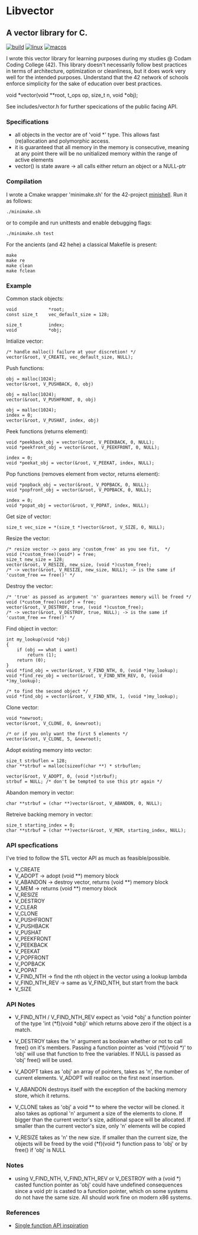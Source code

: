 # Libvector
## A vector library for C.
[![build](https://github.com/s-t-a-n/libvector/workflows/Unittests/badge.svg)](https://github.com/s-t-a-n/libvector/actions?workflow=Unittests)
[![linux](https://github.com/s-t-a-n/libvector/workflows/Linux/badge.svg)](https://github.com/s-t-a-n/libvector/actions?workflow=Linux)
[![macos](https://github.com/s-t-a-n/libvector/workflows/MacOS/badge.svg)](https://github.com/s-t-a-n/libvector/actions?workflow=MacOS)

I wrote this vector library for learning purposes during my studies @ Codam Coding College (42). This library doesn't necessarily follow best practices in terms of architecture, optimization or cleanliness, but it does work very well for the intended purposes. Understand that the 42 network of schools enforce simplicity for the sake of education over best practices. 

void	*vector(void **root, t_ops op, size_t n, void *obj);

See includes/vector.h for further specications of the public facing API.

### Specifications

- all objects in the vector are of 'void *' type. This allows fast (re)allocation and polymorphic access.
- it is guaranteed that all memory in the memory is consecutive, meaning at any point there will be no unitialized memory within the range of active elements
- vector() is state aware -> all calls either return an object or a NULL-ptr

### Compilation

I wrote a Cmake wrapper 'minimake.sh' for the 42-project [minishell](http://github.com/harou24/minishell/). Run it as follows:

    ./minimake.sh

or to compile and run unittests and enable debugging flags:

    ./minimake.sh test

For the ancients (and 42 hehe) a classical Makefile is present:

    make
    make re
    make clean
    make fclean

### Example

Common stack objects:

    void			*root;
    const size_t	vec_default_size = 128;
    
    size_t			index;
    void			*obj;
    
Intialize vector:

    /* handle malloc() failure at your discretion! */
    vector(&root, V_CREATE, vec_default_size, NULL);
    
Push functions:

    obj = malloc(1024);
    vector(&root, V_PUSHBACK, 0, obj)
    
    obj = malloc(1024);
    vector(&root, V_PUSHFRONT, 0, obj)
    
    obj = malloc(1024);
    index = 0;
    vector(&root, V_PUSHAT, index, obj)
    
Peek functions (returns element):

    void *peekback_obj = vector(&root, V_PEEKBACK, 0, NULL);
    void *peekfront_obj = vector(&root, V_PEEKFRONT, 0, NULL);
    
    index = 0;
    void *peekat_obj = vector(&root, V_PEEKAT, index, NULL);
    
Pop functions (removes element from vector, returns element):

    void *popback_obj = vector(&root, V_POPBACK, 0, NULL);
    void *popfront_obj = vector(&root, V_POPBACK, 0, NULL);
    
    index = 0;
    void *popat_obj = vector(&root, V_POPAT, index, NULL);
 
Get size of vector:
   
    size_t vec_size = *(size_t *)vector(&root, V_SIZE, 0, NULL);

Resize the vector:

	/* resize vector -> pass any 'custom_free' as you see fit,  */
	void (*custom_free)(void*) = free;
	size_t new_size = 128;
	vector(&root, V_RESIZE, new_size, (void *)custom_free);
    /* -> vector(&root, V_RESIZE, new_size, NULL); -> is the same if 'custom_free == free()' */

Destroy the vector:
    
    /* 'true' as passed as argument 'n' guarantees memory will be freed */
	void (*custom_free)(void*) = free;
    vector(&root, V_DESTROY, true, (void *)custom_free);
    /* -> vector(&root, V_DESTROY, true, NULL); -> is the same if 'custom_free == free()' */

Find object in vector:

    int my_lookup(void *obj)
    {
    	if (obj == what i want)
    		return (1);
    	return (0);
    }
	void *find_obj = vector(&root, V_FIND_NTH, 0, (void *)my_lookup);
	void *find_rev_obj = vector(&root, V_FIND_NTH_REV, 0, (void *)my_lookup);

	/* to find the second object */
	void *find_obj = vector(&root, V_FIND_NTH, 1, (void *)my_lookup);

Clone vector:

	void *newroot;
    vector(&root, V_CLONE, 0, &newroot);

    /* or if you only want the first 5 elements */
    vector(&root, V_CLONE, 5, &newroot);

Adopt existing memory into vector:

    size_t strbuflen = 128;
    char **strbuf = malloc(sizeof(char **) * strbuflen;
    
    vector(&root, V_ADOPT, 0, (void *)strbuf);
    strbuf = NULL; /* don't be tempted to use this ptr again */

Abandon memory in vector:

    char **strbuf = (char **)vector(&root, V_ABANDON, 0, NULL);

Retreive backing memory in vector:

	size_t starting_index = 0;
    char **strbuf = (char **)vector(&root, V_MEM, starting_index, NULL);

### API specfications

I've tried to follow the STL vector API as much as feasible/possible.

- V_CREATE
- V_ADOPT -> adopt (void **) memory block
- V_ABANDON -> destroy vector, returns (void **) memory block
- V_MEM -> returns (void **) memory block
- V_RESIZE
- V_DESTROY
- V_CLEAR
- V_CLONE
- V_PUSHFRONT
- V_PUSHBACK
- V_PUSHAT
- V_PEEKFRONT
- V_PEEKBACK
- V_PEEKAT
- V_POPFRONT
- V_POPBACK
- V_POPAT
- V_FIND_NTH -> find the nth object in the vector using a lookup lambda
- V_FIND_NTH_REV -> same as V_FIND_NTH, but start from the back
- V_SIZE

### API Notes

- V_FIND_NTH / V_FIND_NTH_REV expect as 'void *obj' a function pointer of
  the type 'int (*f)(void *obj)' which returns above zero if the object
  is a match.

- V_DESTROY takes the 'n' argument as boolean whether or not to call free()
  on it's members. Passing a function pointer as 'void (*f)(void *)' to 'obj'
  will use that function to free the variables. If NULL is passed as 'obj'
  free() will be used.

- V_ADOPT takes as 'obj' an array of pointers, takes as 'n', the number
  of current elements. V_ADOPT will realloc on the first next insertion.

- V_ABANDON destroys itself with the exception of the backing memory store,
  which it returns.

- V_CLONE takes as 'obj' a void ** to where the vector will be cloned. 
  it also takes as optional 'n' argument a size of the elements to clone. If
  bigger than the current vector's size, aditional space  will be allocated.
  If smaller than the current vector's size, only 'n' elements will be copied

- V_RESIZE takes as 'n' the new size. If smaller than the current size, the
  objects will be freed by the void (*f)(void *) function pass to 'obj' or
  by free() if 'obj' is NULL

### Notes

- using V_FIND_NTH, V_FIND_NTH_REV or V_DESTROY with a (void *) casted function pointer as 'obj' could have undefined consequences since a void ptr is casted to a function pointer, which on some systems do not have the same size. All should work fine on modern x86 systems.

### References

- [Single function API inspiration](https://stackoverflow.com/a/3463498)
